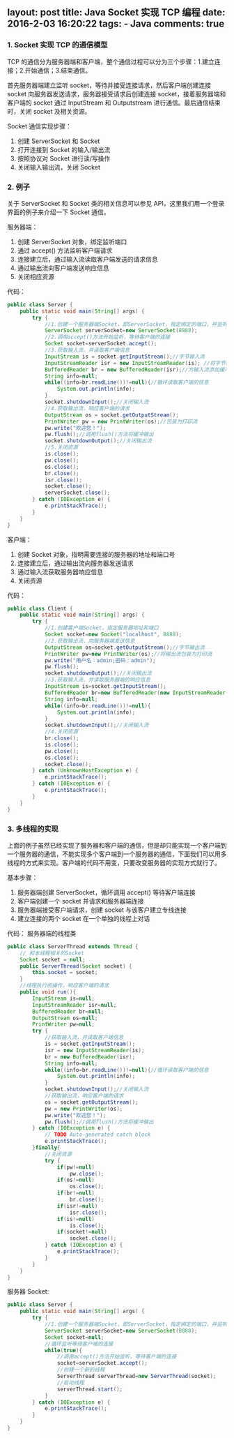 layout: post
title: Java Socket 实现 TCP 编程
date: 2016-2-03 16:20:22
tags: 
	- Java
comments: true
---

### **1. Socket 实现 TCP 的通信模型** ###

TCP 的通信分为服务器端和客户端，整个通信过程可以分为三个步骤：1.建立连接；2.开始通信；3.结束通信。

首先服务器端建立监听 socket，等待并接受连接请求，然后客户端创建连接 socket 向服务器发送请求，服务器接受请求后创建连接 socket，接着服务器端和客户端的 socket 通过 InputStream 和 Outputstream 进行通信。最后通信结束时，关闭 socket 及相关资源。

<!--more-->

Socket 通信实现步骤：
1. 创建 ServerSocket 和 Socket
2. 打开连接到 Socket 的输入/输出流
3. 按照协议对 Socket 进行读/写操作
4. 关闭输入输出流，关闭 Socket

### **2. 例子** ###

关于 ServerSocket 和 Socket 类的相关信息可以参见 API，这里我们用一个登录界面的例子来介绍一下 Socket 通信。

服务器端：
1. 创建 ServerSocket 对象，绑定监听端口
2. 通过 accept() 方法监听客户端请求
3. 连接建立后，通过输入流读取客户端发送的请求信息
4. 通过输出流向客户端发送响应信息
5. 关闭相应资源

代码：
```java
public class Server {
    public static void main(String[] args) {
        try {
            //1.创建一个服务器端Socket，即ServerSocket，指定绑定的端口，并监听此端口
            ServerSocket serverSocket=new ServerSocket(8888);
            //2.调用accept()方法开始监听，等待客户端的连接
            Socket socket=serverSocket.accept();
            //3.获取输入流，并读取客户端信息
            InputStream is = socket.getInputStream();//字节输入流
            InputStreamReader isr = new InputStreamReader(is); //将字节输入流装换位字符输入流
            BufferedReader br = new BufferedReader(isr);//为输入流添加缓冲
            String info=null;
            while((info=br.readLine())!=null){//循环读取客户端的信息
                System.out.println(info);
            }
            socket.shutdownInput();//关闭输入流
            //4.获取输出流，响应客户端的请求
            OutputStream os = socket.getOutputStream();
            PrintWriter pw = new PrintWriter(os);//包装为打印流
            pw.write("欢迎您！");
            pw.flush();//调用flush()方法将缓冲输出
            socket.shutdownOutput();//关闭输出流
            //5.关闭资源
            is.close();
            pw.close();
            os.close();
            br.close();
            isr.close();
            socket.close();
            serverSocket.close();
        } catch (IOException e) {
            e.printStackTrace();
        }
    }
}
```

客户端：
1. 创建 Socket 对象，指明需要连接的服务器的地址和端口号
2. 连接建立后，通过输出流向服务器发送请求
3. 通过输入流获取服务器响应信息
4. 关闭资源

代码：
```java
public class Client {
    public static void main(String[] args) {
        try {
            //1.创建客户端Socket，指定服务器地址和端口
            Socket socket=new Socket("localhost", 8888);
            //2.获取输出流，向服务器端发送信息
            OutputStream os=socket.getOutputStream();//字节输出流
            PrintWriter pw=new PrintWriter(os);//将输出流包装为打印流
            pw.write("用户名：admin;密码：admin");
            pw.flush();
            socket.shutdownOutput();//关闭输出流
            //3.获取输入流，并读取服务器端的响应信息
            InputStream is=socket.getInputStream();
            BufferedReader br=new BufferedReader(new InputStreamReader(is));
            String info=null;
            while((info=br.readLine())!=null){
                System.out.println(info);
            }
            socket.shutdownInput();//关闭输入流
            //4.关闭资源
            br.close();
            is.close();
            pw.close();
            os.close();
            socket.close();
        } catch (UnknownHostException e) {
            e.printStackTrace();
        } catch (IOException e) {
            e.printStackTrace();
        }
    }
}
```

### **3. 多线程的实现** ###

上面的例子虽然已经实现了服务器和客户端的通信，但是却只能实现一个客户端到一个服务器的通信，不能实现多个客户端到一个服务器的通信，下面我们可以用多线程的方式来实现。客户端的代码不用变，只要改变服务器的实现方式就行了。

基本步骤：
1. 服务器端创建 ServerSocket，循环调用 accept() 等待客户端连接
2. 客户端创建一个 socket 并请求和服务器端连接
3. 服务器端接受客户端请求，创建 socket 与该客户建立专线连接
4. 建立连接的两个 socket 在一个单独的线程上对话

代码：
服务器端的线程类
```java
public class ServerThread extends Thread {
    // 和本线程相关的Socket
    Socket socket = null;
    public ServerThread(Socket socket) {
        this.socket = socket;
    }
    //线程执行的操作，响应客户端的请求
    public void run(){
        InputStream is=null;
        InputStreamReader isr=null;
        BufferedReader br=null;
        OutputStream os=null;
        PrintWriter pw=null;
        try {
            //获取输入流，并读取客户端信息
            is = socket.getInputStream();
            isr = new InputStreamReader(is);
            br = new BufferedReader(isr);
            String info=null;
            while((info=br.readLine())!=null){//循环读取客户端的信息
                System.out.println(info);
            }
            socket.shutdownInput();//关闭输入流
            //获取输出流，响应客户端的请求
            os = socket.getOutputStream();
            pw = new PrintWriter(os);
            pw.write("欢迎您！");
            pw.flush();//调用flush()方法将缓冲输出
        } catch (IOException e) {
            // TODO Auto-generated catch block
            e.printStackTrace();
        }finally{
            //关闭资源
            try {
                if(pw!=null)
                    pw.close();
                if(os!=null)
                    os.close();
                if(br!=null)
                    br.close();
                if(isr!=null)
                    isr.close();
                if(is!=null)
                    is.close();
                if(socket!=null)
                    socket.close();
            } catch (IOException e) {
                e.printStackTrace();
            }
        }
    }
}
```

服务器 Socket:
```java
public class Server {
    public static void main(String[] args) {
        try {
            //1.创建一个服务器端Socket，即ServerSocket，指定绑定的端口，并监听此端口
            ServerSocket serverSocket=new ServerSocket(8888);
            Socket socket=null;
            //循环监听等待客户端的连接
            while(true){
                //调用accept()方法开始监听，等待客户端的连接
                socket=serverSocket.accept();
                //创建一个新的线程
                ServerThread serverThread=new ServerThread(socket);
                //启动线程
                serverThread.start();          
            }
        } catch (IOException e) {
            e.printStackTrace();
        }
    }
}
```
